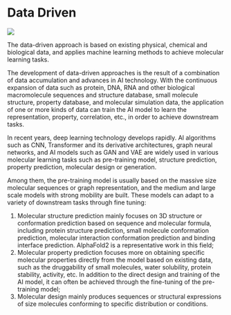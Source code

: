 # Data Driven

<a href="https://gitee.com/mindspore/docs/blob/r2.0/docs/mindsponge/docs/source_en/intro/data_driven.md" target="_blank"><img src="https://mindspore-website.obs.cn-north-4.myhuaweicloud.com/website-images/r2.0/resource/_static/logo_source_en.png"></a>

The data-driven approach is based on existing physical, chemical and biological data, and applies machine learning methods to achieve molecular learning tasks.

The development of data-driven approaches is the result of a combination of data accumulation and advances in AI technology. With the continuous expansion of data such as protein, DNA, RNA and other biological macromolecule sequences and structure database, small molecule structure, property database, and molecular simulation data, the application of one or more kinds of data can train the AI model to learn the representation, property, correlation, etc., in order to achieve downstream tasks.

In recent years, deep learning technology develops rapidly. AI algorithms such as CNN, Transformer and its derivative architectures, graph neural networks, and AI models such as GAN and VAE are widely used in various molecular learning tasks such as pre-training model, structure prediction, property prediction, molecular design or generation.

Among them, the pre-training model is usually based on the massive size molecular sequences or graph representation, and the medium and large scale models with strong mobility are built. These models can adapt to a variety of downstream tasks through fine tuning:

1. Molecular structure prediction mainly focuses on 3D structure or conformation prediction based on sequence and molecular formula, including protein structure prediction, small molecule conformation prediction, molecular interaction conformation prediction and binding interface prediction. AlphaFold2 is a representative work in this field;
2. Molecular property prediction focuses more on obtaining specific molecular properties directly from the model based on existing data, such as the druggability of small molecules, water solubility, protein stability, activity, etc. In addition to the direct design and training of the AI model, it can often be achieved through the fine-tuning of the pre-training model;
3. Molecular design mainly produces sequences or structural expressions of size molecules conforming to specific distribution or conditions.